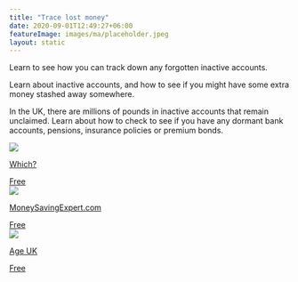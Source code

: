 ```yaml
---
title: "Trace lost money"
date: 2020-09-01T12:49:27+06:00
featureImage: images/ma/placeholder.jpeg
layout: static
---
```


Learn to see how you can track down any forgotten inactive accounts.

Learn about inactive accounts, and how to see if you might have some extra money stashed away somewhere.

In the UK, there are millions of pounds in inactive accounts that remain unclaimed. Learn about how to check to see if you have any dormant bank accounts, pensions, insurance policies or premium bonds.

<a class="ma-link" href="https://www.which.co.uk/money/savings-and-isas/savings-accounts/how-to-find-lost-bank-and-savings-accounts-aU2w07j7905s"><div class="ma-card"><div class="ma-icon"><img src ="/images/icon-check.png"/></div><div class="ma-name"><p>Which?</p></div><div class="ma-paid-text"><span>Free</span></div></div></a><a class="ma-link" href="https://www.moneysavingexpert.com/reclaim/reclaim-lost-assets-free/"><div class="ma-card"><div class="ma-icon"><img src ="/images/icon-check.png"/></div><div class="ma-name"><p>MoneySavingExpert.com</p></div><div class="ma-paid-text"><span>Free</span></div></div></a><a class="ma-link" href="https://www.ageuk.org.uk/information-advice/money-legal/debt-savings/how-to-trace-lost-money/"><div class="ma-card"><div class="ma-icon"><img src ="/images/icon-check.png"/></div><div class="ma-name"><p>Age UK</p></div><div class="ma-paid-text"><span>Free</span></div></div></a>  

<br/><br/>






